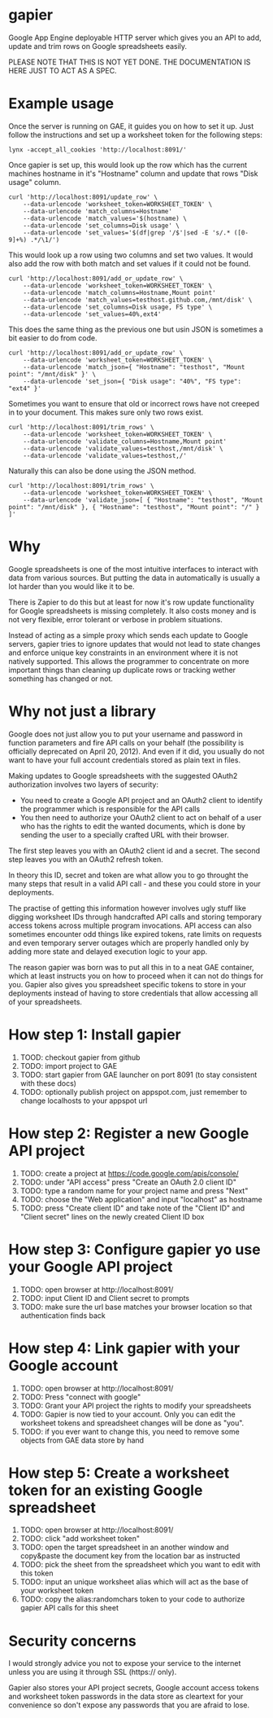 gapier
======

Google App Engine deployable HTTP server which gives you an API to add, update and trim rows on Google spreadsheets easily.

PLEASE NOTE THAT THIS IS NOT YET DONE. THE DOCUMENTATION IS HERE JUST TO ACT AS A SPEC.

# Example usage

Once the server is running on GAE, it guides you on how to set it up. Just follow the instructions and set up a worksheet token for the following steps:

    lynx -accept_all_cookies 'http://localhost:8091/'

Once gapier is set up, this would look up the row which has the current machines hostname in it's "Hostname" column and update that rows "Disk usage" column.

    curl 'http://localhost:8091/update_row' \
        --data-urlencode 'worksheet_token=WORKSHEET_TOKEN' \
        --data-urlencode 'match_columns=Hostname'
        --data-urlencode 'match_values='$(hostname) \
        --data-urlencode 'set_columns=Disk usage' \
        --data-urlencode 'set_values='$(df|grep '/$'|sed -E 's/.* ([0-9]+%) .*/\1/')

This would look up a row using two columns and set two values. It would also add the row with both match and set values if it could not be found.

    curl 'http://localhost:8091/add_or_update_row' \
        --data-urlencode 'worksheet_token=WORKSHEET_TOKEN' \
        --data-urlencode 'match_columns=Hostname,Mount point'
        --data-urlencode 'match_values=testhost.github.com,/mnt/disk' \
        --data-urlencode 'set_columns=Disk usage, FS type' \
        --data-urlencode 'set_values=40%,ext4'

This does the same thing as the previous one but usin JSON is sometimes a bit easier to do from code.

    curl 'http://localhost:8091/add_or_update_row' \
        --data-urlencode 'worksheet_token=WORKSHEET_TOKEN' \
        --data-urlencode 'match_json={ "Hostname": "testhost", "Mount point": "/mnt/disk" }' \
        --data-urlencode 'set_json={ "Disk usage": "40%", "FS type": "ext4" }'

Sometimes you want to ensure that old or incorrect rows have not creeped in to your document. This makes sure only two rows exist.

    curl 'http://localhost:8091/trim_rows' \
        --data-urlencode 'worksheet_token=WORKSHEET_TOKEN' \
        --data-urlencode 'validate_columns=Hostname,Mount point'
        --data-urlencode 'validate_values=testhost,/mnt/disk' \
        --data-urlencode 'validate_values=testhost,/'

Naturally this can also be done using the JSON method.

    curl 'http://localhost:8091/trim_rows' \
        --data-urlencode 'worksheet_token=WORKSHEET_TOKEN' \
        --data-urlencode 'validate_json=[ { "Hostname": "testhost", "Mount point": "/mnt/disk" }, { "Hostname": "testhost", "Mount point": "/" } ]'

# Why

Google spreadsheets is one of the most intuitive interfaces to interact with data from various sources. But putting the data in automatically is usually a lot harder than you would like it to be.

There is Zapier to do this but at least for now it's row update functionality for Google spreadsheets is missing completely. It also costs money and is not very flexible, error tolerant or verbose in problem situations.

Instead of acting as a simple proxy which sends each update to Google servers, gapier tries to ignore updates that would not lead to state changes and enforce unique key constraints in an environment where it is not natively supported. This allows the programmer to concentrate on more important things than cleaning up duplicate rows or tracking wether something has changed or not.

# Why not just a library

Google does not just allow you to put your username and password in function parameters and fire API calls on your behalf (the possibility is officially deprecated on April 20, 2012). And even if it did, you usually do not want to have your full account credentials stored as plain text in files.

Making updates to Google spreadsheets with the suggested OAuth2 authorization involves two layers of security:

* You need to create a Google API project and an OAuth2 client to identify the programmer which is responsible for the API calls
* You then need to authorize your OAuth2 client to act on behalf of a user who has the rights to edit the wanted documents, which is done by sending the user to a specially crafted URL with their browser.

The first step leaves you with an OAuth2 client id and a secret. The second step leaves you with an OAuth2 refresh token.

In theory this ID, secret and token are what allow you to go throught the many steps that result in a valid API call - and these you could store in your deployments.

The practise of getting this information however involves ugly stuff like digging worksheet IDs through handcrafted API calls and storing temporary access tokens across multiple program invocations. API access can also sometimes encounter odd things like expired tokens, rate limits on requests and even temporary server outages which are properly handled only by adding more state and delayed execution logic to your app.

The reason gapier was born was to put all this in to a neat GAE container, which at least instructs you on how to proceed when it can not do things for you. Gapier also gives you spreadsheet specific tokens to store in your deployments instead of having to store credentials that allow accessing all of your spreadsheets.


# How step 1: Install gapier

1. TOOD: checkout gapier from github
2. TODO: import project to GAE
3. TODO: start gapier from GAE launcher on port 8091 (to stay consistent with these docs)
4. TODO: optionally publish project on appspot.com, just remember to change localhosts to your appspot url

# How step 2: Register a new Google API project

1. TODO: create a project at https://code.google.com/apis/console/
2. TODO: under "API access" press "Create an OAuth 2.0 client ID"
3. TODO: type a random name for your project name and press "Next"
4. TODO: choose the "Web application" and input "localhost" as hostname
5. TODO: press "Create client ID" and take note of the "Client ID" and "Client secret" lines on the newly created Client ID box

# How step 3: Configure gapier yo use your Google API project

1. TODO: open browser at http://localhost:8091/
2. TODO: input Client ID and Client secret to prompts
3. TODO: make sure the url base matches your browser location so that authentication finds back

# How step 4: Link gapier with your Google account

1. TODO: open browser at http://localhost:8091/
2. TODO: Press "connect with google"
3. TODO: Grant your API project the rights to modify your spreadsheets
4. TODO: Gapier is now tied to your account. Only you can edit the worksheet tokens and spreadsheet changes will be done as "you".
5. TODO: if you ever want to change this, you need to remove some objects from GAE data store by hand

# How step 5: Create a worksheet token for an existing Google spreadsheet

1. TODO: open browser at http://localhost:8091/
2. TODO: click "add worksheet token"
3. TODO: open the target spreadsheet in an another window and copy&paste the document key from the location bar as instructed
4. TODO: pick the sheet from the spreadsheet which you want to edit with this token
5. TODO: input an unique worksheet alias which will act as the base of your worksheet token
6. TODO: copy the alias:randomchars token to your code to authorize gapier API calls for this sheet

# Security concerns

I would strongly advice you not to expose your service to the internet unless you are using it through SSL (https:// only).
 
Gapier also stores your API project secrets, Google account access tokens and worksheet token passwords in the data store as cleartext for your convenience so don't expose any passwords that you are afraid to lose.
